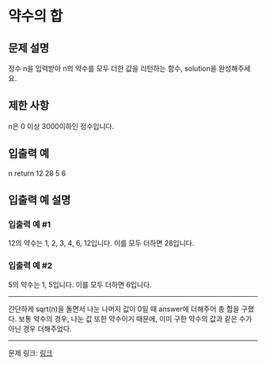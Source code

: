 # 약수의 합
## 문제 설명

정수 n을 입력받아 n의 약수를 모두 더한 값을 리턴하는 함수, solution을 완성해주세요.

## 제한 사항
n은 0 이상 3000이하인 정수입니다.

## 입출력 예
n	return
12	28
5	6

## 입출력 예 설명
### 입출력 예 #1
12의 약수는 1, 2, 3, 4, 6, 12입니다. 이를 모두 더하면 28입니다.
### 입출력 예 #2
5의 약수는 1, 5입니다. 이를 모두 더하면 6입니다.

***
간단하게 sqrt(n)을 돌면서 나눈 나머지 값이 0일 때 answer에 더해주어 총 합을 구했다.
보통 약수의 경우, 나눈 값 또한 약수이기 때문에, 이미 구한 약수의 값과 같은 수가 아닌 경우 더해주었다.

***
문제 링크: [링크](https://school.programmers.co.kr/learn/courses/30/lessons/12928)
